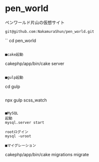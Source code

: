 # pen_world
ペンワールド片山の仮想サイト

```
git@github.com:NakamuraShun/pen_world.git
```

``
cd pen_world
```

■cake起動
```
cakephp/app/bin/cake server
```

■gulp起動
```
cd gulp
```
```
npx gulp scss_watch
```

■MySQL
起動
mysql.server start

rootログイン
mysql -uroot

■マイグレーション
```
cakephp/app/bin/cake migrations migrate
```
